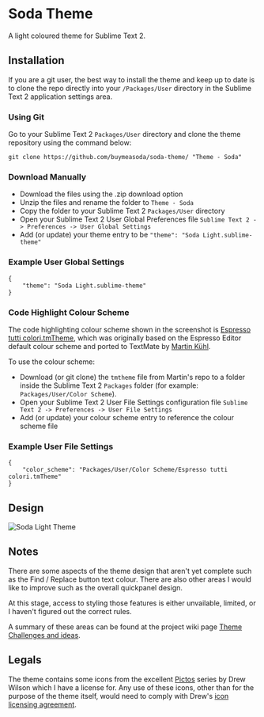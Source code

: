 # Soda Theme

A light coloured theme for Sublime Text 2.

## Installation

If you are a git user, the best way to install the theme and keep up to date is to clone the repo directly into your `/Packages/User` directory in the Sublime Text 2 application settings area.

### Using Git

Go to your Sublime Text 2 `Packages/User` directory and clone the theme repository using the command below:

    git clone https://github.com/buymeasoda/soda-theme/ "Theme - Soda"

### Download Manually

* Download the files using the .zip download option
* Unzip the files and rename the folder to `Theme - Soda`
* Copy the folder to your Sublime Text 2 `Packages/User` directory
* Open your Sublime Text 2 User Global Preferences file `Sublime Text 2 -> Preferences -> User Global Settings`
* Add (or update) your theme entry to be `"theme": "Soda Light.sublime-theme"`

### Example User Global Settings

    {
        "theme": "Soda Light.sublime-theme"
    }

### Code Highlight Colour Scheme

The code highlighting colour scheme shown in the screenshot is [Espresso tutti colori.tmTheme](https://github.com/mkhl/espresso-tutti-colori.tmtheme), which was originally based on the Espresso Editor default colour scheme and ported to TextMate by [Martin Kühl](https://github.com/mkhl). 

To use the colour scheme:

* Download (or git clone) the `tmtheme` file from Martin's repo to a folder inside the Sublime Text 2 `Packages` folder (for example: `Packages/User/Color Scheme`).
* Open your Sublime Text 2 User File Settings configuration file `Sublime Text 2 -> Preferences -> User File Settings`
* Add (or update) your colour scheme entry to reference the colour scheme file

### Example User File Settings

    {
        "color_scheme": "Packages/User/Color Scheme/Espresso tutti colori.tmTheme"
    }

## Design

![Soda Light Theme](http://buymeasoda.github.com/soda-theme/images/screenshots/soda-light-theme.png)

## Notes

There are some aspects of the theme design that aren't yet complete such as the Find / Replace button text colour. There are also other areas I would like to improve such as the overall quickpanel design.

At this stage, access to styling those features is either unvailable, limited, or I haven't figured out the correct rules.

A summary of these areas can be found at the project wiki page [Theme Challenges and ideas](https://github.com/buymeasoda/soda-theme/wiki/Theme-challenges-and-ideas).

## Legals

The theme contains some icons from the excellent [Pictos](http://pictos.drewwilson.com/) series by Drew Wilson which I have a license for. Any use of these icons, other than for the purpose of the theme itself, would need to comply with Drew's [icon licensing agreement](http://stockart.drewwilson.com/license/).